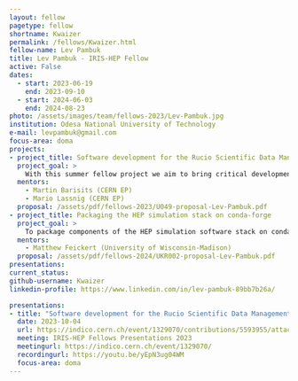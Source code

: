 ```yaml
---
layout: fellow
pagetype: fellow
shortname: Kwaizer
permalink: /fellows/Kwaizer.html
fellow-name: Lev Pambuk
title: Lev Pambuk - IRIS-HEP Fellow
active: False
dates:
  - start: 2023-06-19
    end: 2023-09-10
  - start: 2024-06-03
    end: 2024-08-23
photo: /assets/images/team/fellows-2023/Lev-Pambuk.jpg
institution: Odesa National University of Technology
e-mail: levpambuk@gmail.com
focus-area: doma
projects:
- project_title: Software development for the Rucio Scientific Data Management system
  project_goal: >
    With this summer fellow project we aim to bring critical developments to the common parts of Rucio, shared by many communities and experiments.
  mentors:
    - Martin Barisits (CERN EP)
    - Mario Lassnig (CERN EP)
  proposal: /assets/pdf/fellows-2023/U049-proposal-Lev-Pambuk.pdf
- project_title: Packaging the HEP simulation stack on conda-forge
  project_goal: >
    To package components of the HEP simulation software stack on conda-forge in an interoperable manner, making them easier to quickly and correctly install in a software environment, and use together.
  mentors:
    - Matthew Feickert (University of Wisconsin-Madison)
  proposal: /assets/pdf/fellows-2024/UKR002-proposal-Lev-Pambuk.pdf
presentations:
current_status:
github-username: Kwaizer
linkedin-profile: https://www.linkedin.com/in/lev-pambuk-89bb7b26a/

presentations:
- title: "Software development for the Rucio Scientific Data Management system"
  date: 2023-10-04
  url: https://indico.cern.ch/event/1329070/contributions/5593955/attachments/2725750/4740706/IRIS-HEP%20Fellows%20Pambuk%20Lev%20Summary%202023.pdf
  meeting: IRIS-HEP Fellows Presentations 2023
  meetingurl: https://indico.cern.ch/event/1329070/
  recordingurl: https://youtu.be/yEpN3ug04WM
  focus-area: doma
---
```

